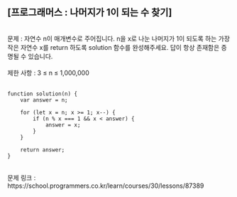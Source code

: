 
<br>

## **[프로그래머스 : 나머지가 1이 되는 수 찾기]**

<br>문제 : 자연수 n이 매개변수로 주어집니다. n을 x로 나눈 나머지가 1이 되도록 하는 가장 작은 자연수 x를 return 하도록 solution 함수를 완성해주세요. 답이 항상 존재함은 증명될 수 있습니다.<br><br>
제한 사항 : 3 ≤ n ≤ 1,000,000<br><br>

```JS
function solution(n) {
    var answer = n;
    
    for (let x = n; x >= 1; x--) {
        if (n % x === 1 && x < answer) {
            answer = x;
        }
    }
    
    return answer;
}
```

<br>
문제 링크 : https://school.programmers.co.kr/learn/courses/30/lessons/87389